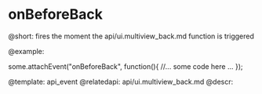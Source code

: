 onBeforeBack
=============


@short: fires the moment the api/ui.multiview_back.md function is triggered
	

@example: 
	
some.attachEvent("onBeforeBack", function(){
    //... some code here ... 
});

@template:	api_event
@relatedapi:
	api/ui.multiview_back.md
@descr:



